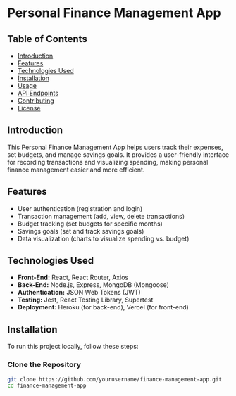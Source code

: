 # Personal Finance Management App

## Table of Contents
- [Introduction](#introduction)
- [Features](#features)
- [Technologies Used](#technologies-used)
- [Installation](#installation)
- [Usage](#usage)
- [API Endpoints](#api-endpoints)
- [Contributing](#contributing)
- [License](#license)

## Introduction
This Personal Finance Management App helps users track their expenses, set budgets, and manage savings goals. It provides a user-friendly interface for recording transactions and visualizing spending, making personal finance management easier and more efficient.

## Features
- User authentication (registration and login)
- Transaction management (add, view, delete transactions)
- Budget tracking (set budgets for specific months)
- Savings goals (set and track savings goals)
- Data visualization (charts to visualize spending vs. budget)

## Technologies Used
- **Front-End:** React, React Router, Axios
- **Back-End:** Node.js, Express, MongoDB (Mongoose)
- **Authentication:** JSON Web Tokens (JWT)
- **Testing:** Jest, React Testing Library, Supertest
- **Deployment:** Heroku (for back-end), Vercel (for front-end)

## Installation
To run this project locally, follow these steps:

### Clone the Repository
```bash
git clone https://github.com/yourusername/finance-management-app.git
cd finance-management-app
